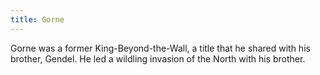 ```yaml
---
title: Gorne
---
```


Gorne was a former King-Beyond-the-Wall, a title that he shared with his brother, Gendel. He led a wildling invasion of the North with his brother.


